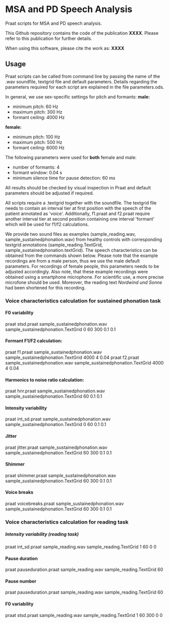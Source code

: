 # MSA and PD Speech Analysis

Praat scripts for MSA and PD speech analysis.

This Github repository contains the code of the publication **XXXX**. Please refer to this publication for further details.

When using this software, please cite the work as: **XXXX**

## Usage

Praat scripts can be called from command line by passing the name of the .wav soundfile, textgrid file and default parameters. Details regarding the parameters required for each script are explained in the file parameters.ods.

In general, we use sex-specific settings for pitch and formants:
**male:**
* minimum pitch: 60 Hz
* maximum pitch: 300 Hz
* formant ceiling: 4000 Hz

**female:**
* minimum pitch: 100 Hz
* maximum pitch: 500 Hz
* formant ceiling: 6000 Hz

The following parameters were used for **both** female and male:
* number of formants: 4
* formant window: 0.04 s
* minimum silence time for pause detection: 60 ms

All results should be checked by visual inspection in Praat and default parameters should be adjusted if required.

All scripts require a .textgrid together with the soundfile. The textgrid file needs to contain an interval tier at first position with the speech of the patient annotated as 'voice'. 
Additionally, f1.praat and f2.praat require another interval tier at second position containing one interval 'formant' which will be used for f1/f2 calculations.

We provide two sound files as examples (sample_reading.wav, sample_sustainedphonation.wav) from healthy controls with corresponding textgrid annotations (sample_reading.TextGrid, sample_sustainedphonation.textGrid). The speech characteristics can be obtained from the commands shown below. Please note that the example recordings are from a male person, thus we use the male default parameters. For recordings of female people, this parameters needs to be adjusted accordingly. Also note, that these example recordings were obtained using a smartphone microphone. For scientific use, a more precise microfone should be used. Moreover, the reading text *Nordwind und Sonne* had been shortened for this recording.

### Voice characteristics calculation for sustained phonation task

#### F0 variability
praat stsd.praat sample_sustainedphonation.wav sample_sustainedphonation.TextGrid 0 60 300 0.1 0.1

#### Formant F1/F2 calculation:
praat f1.praat sample_sustainedphonation.wav sample_sustainedphonation.TextGrid 4000 4 0.04
praat f2.praat sample_sustainedphonation.wav sample_sustainedphonation.TextGrid 4000 4 0.04

#### Harmonics to noise ratio calculation:
praat hnr.praat sample_sustainedphonation.wav sample_sustainedphonation.TextGrid 60 0.1 0.1

#### Intensity variability
praat int_sd.praat sample_sustainedphonation.wav sample_sustainedphonation.TextGrid 0 60 0.1 0.1

#### Jitter
praat jitter.praat sample_sustainedphonation.wav sample_sustainedphonation.TextGrid 60 300 0.1 0.1

#### Shimmer
praat shimmer.praat sample_sustainedphonation.wav sample_sustainedphonation.TextGrid 60 300 0.1 0.1

#### Voice breaks
praat voicebreaks.praat sample_sustainedphonation.wav sample_sustainedphonation.TextGrid 60 300 0.1 0.1

### Voice characteristics calculation for reading task

##### Intensity variability (reading task)
praat int_sd.praat sample_reading.wav sample_reading.TextGrid 1 60 0 0

#### Pause duration
praat pauseduration.praat sample_reading.wav sample_reading.TextGrid 60

#### Pause number
praat pauseduration.praat sample_reading.wav sample_reading.TextGrid 60

#### F0 variability
praat stsd.praat sample_reading.wav sample_reading.TextGrid 1 60 300 0 0

